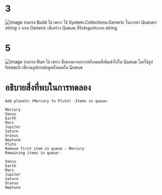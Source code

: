 # 3 #
![image](https://github.com/ThanaloekKaisai/03376836-OOP-2566-Lab-14/assets/144195683/f7b5df3a-9725-489b-a382-ab10482cc22d)
สามารถ Build ได้ เพราะ ใช้ System.Collections.Generic ในการทำ Queue< string > แบบ Generic เพื่อสร้าง Queue ที่รับข้อมูลประเภท string


# 5 #
![image](https://github.com/ThanaloekKaisai/03376836-OOP-2566-Lab-14/assets/144195683/ef3e05d3-5a9e-40f8-aaa9-542c8493ec62)
สามารถ Run ได้ เพราะ ชื่อของดาวเคราะห์ทั้งหมดที่เพิ่มเข้าไปใน Queue โดยใช้ลูป foreach เพื่อวนลูปผ่านข้อมูลทั้งหมดใน Queue

# อธิบายสิ่งที่พบในการทดลอง #
```
Add planets (Mercury to Pluto) -Items in queue:

Mercury
Venus
Earth
Mars
Jupiter
Saturn
Uranus
Neptune
Pluto
Remove first item in queue : Mercury
Remaining items in queue:

Venus
Earth
Mars
Jupiter
Saturn
Uranus
Neptune
